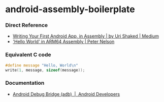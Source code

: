 android-assembly-boilerplate
============================
### Direct Reference
-  [Writing Your First Android App, in Assembly | by Uri Shaked | Medium](https://urish.medium.com/writing-your-first-android-app-in-assembly-30e8e0f8c3fe) 
- ['Hello World' in ARM64 Assembly | Peter Nelson](https://peterdn.com/post/2020/08/22/hello-world-in-arm64-assembly/)

### Equivalent C code
```c
#define message "Hello, World\n"
write(1, message, sizeof(message));
```

### Documentation
- [Android Debug Bridge (adb)  |  Android Developers](https://developer.android.com/studio/command-line/adb)
